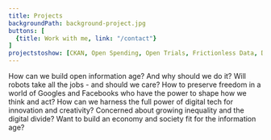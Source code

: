 ```yaml
---
title: Projects
backgroundPath: background-project.jpg
buttons: [
  {title: Work with me, link: "/contact"}
]
projectstoshow: [CKAN, Open Spending, Open Trials, Frictionless Data, DataHub.io]
---
```


How can we build open information age? And why should we do it? Will robots take all the jobs - and should we care? How to preserve freedom in a world of Googles and Facebooks who have the power to shape how we think and act? How can we harness the full power of digital tech for innovation and creativity? Concerned about growing inequality and the digital divide? Want to build an economy and society fit for the information age?
